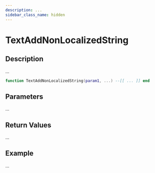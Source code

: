 ```yaml
---
description: ...
sidebar_class_name: hidden
---
```


# TextAddNonLocalizedString

## Description

...

```lua
function TextAddNonLocalizedString(param1, ...) --[[ ... ]] end
```

## Parameters

...

## Return Values

...

## Example

...

